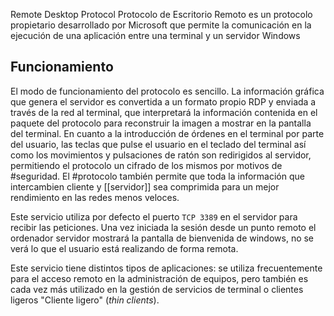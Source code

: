 Remote Desktop Protocol Protocolo de Escritorio Remoto es un protocolo propietario desarrollado por Microsoft que permite la comunicación en la ejecución de una aplicación entre una terminal y un servidor Windows

## Funcionamiento

El modo de funcionamiento del protocolo es sencillo. La información gráfica que genera el servidor es convertida a un formato propio RDP y enviada a través de la red al terminal, que interpretará la información contenida en el paquete del protocolo para reconstruir la imagen a mostrar en la pantalla del terminal. En cuanto a la introducción de órdenes en el terminal por parte del usuario, las teclas que pulse el usuario en el teclado del terminal así como los movimientos y pulsaciones de ratón son redirigidos al servidor, permitiendo el protocolo un cifrado de los mismos por motivos de #seguridad. El #protocolo también permite que toda la información que intercambien cliente y [[servidor]] sea comprimida para un mejor rendimiento en las redes menos veloces.

Este servicio utiliza por defecto el puerto `TCP 3389` en el servidor para recibir las peticiones. Una vez iniciada la sesión desde un punto remoto el ordenador servidor mostrará la pantalla de bienvenida de windows, no se verá lo que el usuario está realizando de forma remota.

Este servicio tiene distintos tipos de aplicaciones: se utiliza frecuentemente para el acceso remoto en la administración de equipos, pero también es cada vez más utilizado en la gestión de servicios de terminal o clientes ligeros "Cliente ligero" (_thin clients_).